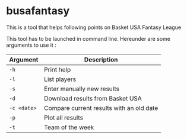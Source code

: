 # busafantasy

This is a tool that helps following points on Basket USA Fantasy League 

This tool has to be launched in command line. Hereunder are some arguments to use it :

Argument  | Description
------------- | -------------
`-h`  | Print help
`-l`  | List players
`-s`  | Enter manually new results
`-d`  | Download results from Basket USA
`-c <date>`  | Compare current results with an old date
`-p`  | Plot all results
`-t`  | Team of the week
